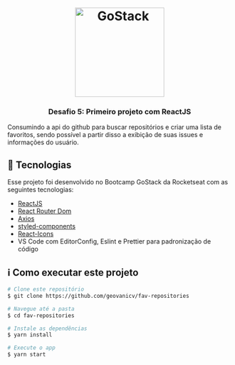 <h1 align="center">
    <img alt="GoStack" src="https://rocketseat-cdn.s3-sa-east-1.amazonaws.com/bootcamp-header.png" width="200px" />
</h1>

<h3 align="center">
  Desafio 5: Primeiro projeto com ReactJS
</h3>

Consumindo a api do github para buscar repositórios e criar uma lista de favoritos, sendo possível a partir disso a exibição de suas issues e informações do usuário. 

## :rocket: Tecnologias

Esse projeto foi desenvolvido no Bootcamp GoStack da Rocketseat com as seguintes tecnologias:

-  [ReactJS](https://reactjs.org/)
-  [React Router Dom](https://reacttraining.com/react-router/web/guides/quick-start)
-  [Axios](https://github.com/axios/axios)
-  [styled-components](https://www.styled-components.com/)
-  [React-Icons](https://react-icons.netlify.com/)
-  VS Code com EditorConfig, Eslint e Prettier para padronização de código
## :information_source: Como executar este projeto

```bash
# Clone este repositório
$ git clone https://github.com/geovanicv/fav-repositories

# Navegue até a pasta
$ cd fav-repositories

# Instale as dependências
$ yarn install

# Execute o app
$ yarn start
```
